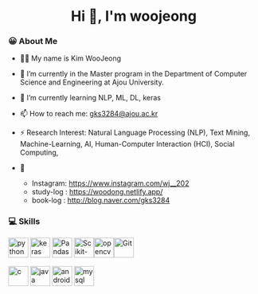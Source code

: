 <h1 align="center">Hi 👋, I'm woojeong</h1>

### 😀 About Me

- 👩🏻 My name is Kim WooJeong

- 🔭 I’m currently in the Master program in the Department of Computer Science and Engineering at Ajou University.

- 🌱 I’m currently learning NLP, ML, DL, keras

- 📫 How to reach me: gks3284@ajou.ac.kr

- ⚡ Research Interest: Natural Language Processing (NLP), Text Mining, Machine-Learning, AI, Human-Computer Interaction (HCI), Social Computing, 

- 👻
  - Instagram: https://www.instagram.com/wj__202
  - study-log : https://woodong.netlify.app/
  - book-log : http://blog.naver.com/gks3284


### 💻 Skills
<div>
<img src="https://devicons.github.io/devicon/devicon.git/icons/python/python-original.svg" alt="python" width="40" height="40"/> <img src="https://upload.wikimedia.org/wikipedia/commons/thumb/a/ae/Keras_logo.svg/1024px-Keras_logo.svg.png" alt="keras" width="40" height="40"/> <img src="https://avatars1.githubusercontent.com/u/21206976?s=200&v=4" alt="Pandas" width="40px"/> <img src="https://avatars2.githubusercontent.com/u/365630?s=200&v=4" alt="Scikit-learn" width="40px" /><img src="https://www.vectorlogo.zone/logos/opencv/opencv-icon.svg" alt="opencv" width="40" height="40"/><img src="https://user-images.githubusercontent.com/32125218/89159419-6c847c80-d5aa-11ea-8421-2301fbc9c917.png" alt="Git" width="40px" />
  
<p align="left"> <img src="https://devicons.github.io/devicon/devicon.git/icons/c/c-original.svg" alt="c" width="40" height="40"/>  <img src="https://devicons.github.io/devicon/devicon.git/icons/java/java-original-wordmark.svg" alt="java" width="40" height="40"/> <img src="https://devicons.github.io/devicon/devicon.git/icons/android/android-original-wordmark.svg" alt="android" width="40" height="40"/> <img src="https://devicons.github.io/devicon/devicon.git/icons/mysql/mysql-original-wordmark.svg" alt="mysql" width="40" height="40"/> 

</div>
